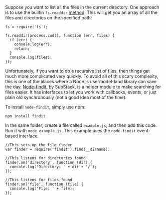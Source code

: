 Suppose you want to list all the files in the current directory.  One approach is to use the builtin `fs.readdir` [method](/how-do-i-read-files-in-node-js). This will get you an array of all the files and directories on the specified path:

    fs = require('fs');

    fs.readdir(process.cwd(), function (err, files) {
      if (err) {
        console.log(err);
        return;
      }
      console.log(files);
    });


Unfortunately, if you want to do a recursive list of files, then things get much more complicated very quickly. To avoid all of this scary complexity, this is one of the places where a Node.js usermodel-land library can save the day. [Node-findit](https://github.com/substack/node-findit), by SubStack, is a helper module to make searching for files easier.  It has interfaces to let you work with callbacks, events, or just plain old synchronously (not a good idea most of the time).

To install `node-findit`, simply use npm:

    npm install findit

In the same folder, create a file called `example.js`, and then add this code.  Run it with `node example.js`.  This example uses the `node-findit` event-based interface.

    //This sets up the file finder
    var finder = require('findit').find(__dirname);

    //This listens for directories found
    finder.on('directory', function (dir) {
      console.log('Directory: ' + dir + '/');
    });

    //This listens for files found
    finder.on('file', function (file) {
      console.log('File: ' + file);
    });
